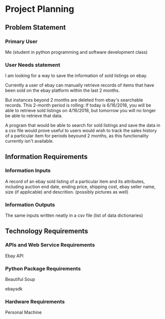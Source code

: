 # Project Planning

## Problem Statement

### Primary User
Me (student in python programming and software development class)

### User Needs statement

I am looking for a way to save the information of sold listings on ebay.

Currently a user of ebay can manually retrieve records of items
that have been sold on the ebay platform within the last 2 months.

But instances beyond 2 months are deleted from ebay's searchable records. This 2-month period
is rolling: If today is 6/16/2018, you will be able to retrieve sold listings on 4/16/2018, but 
tomorrow you will no longer be able to retrieve that data.

A program that would be able to search for sold listings and save the data in a 
csv file would prove useful to users would wish to track the sales history of a particular item 
for periods beyound 2 months, as this functionality currently isn't available.

## Information Requirements

### Information Inputs

A record of an ebay sold listing  of a particular item and its attributes, including auction end date, ending price, 
shipping cost, ebay seller name, size (if applicable) and descrition. (possibly pictures as well)

### Information Outputs
The same inputs written neatly in a csv file (list of data dictionaries)

## Technology Requirements

### APIs and Web Service Requirements
Ebay API

### Python Package Requirements
Beautiful Soup

ebaysdk

### Hardware Requirements
Personal Machine

